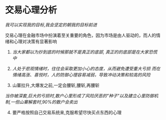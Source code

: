 # 交易心理分析

_我可以实现我的目标,我会坚定的朝我的目标前进_

交易心理在金融市场中扮演着至关重要的角色，因为市场是由人驱动的，而人的情绪和心理对决策有显著影响

1. _当大家都以为抄到底的时候那就不是真正的底部, 真正的的底部是在大家恐慌中_

2. _人处于悲观情绪时，往往会采取更加小心的态度，从而避免遭受重大亏损_
   _而在情绪高涨、喜悦时，人的防御心理容易减弱，导致冲动决策和较高的风险_

3. 山寨拉升,大爆发之前,一定会腰斩,腰斩,再腰斩

_当你被深套,巨大的亏损时,散户心里形成了风险厌恶的"种子"以及建立心里防御机制,一但山寨解套时,90%的散户会卖出_

4. 要严格按照自己交易系统来,克服希望尽快买点东西的心理
